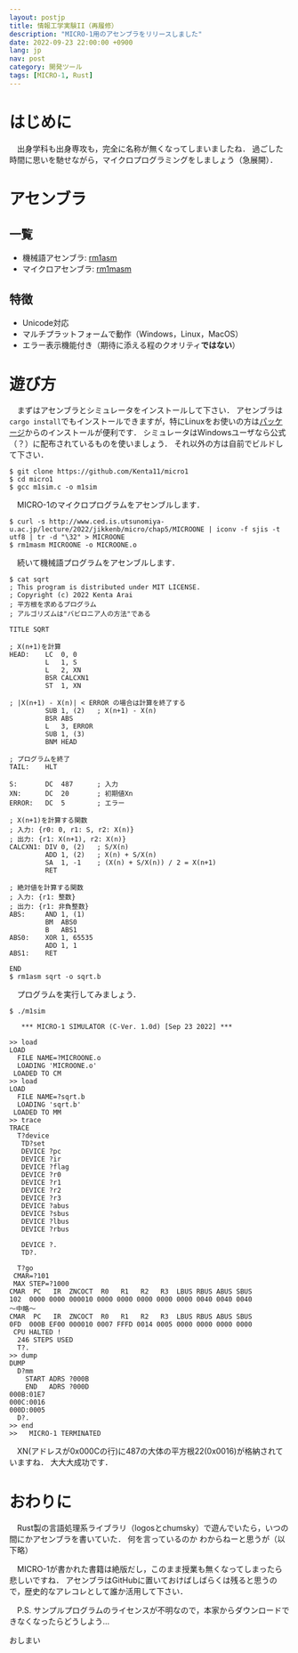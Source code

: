 ```yaml
---
layout: postjp
title: 情報工学実験II（再履修）
description: "MICRO-1用のアセンブラをリリースしました"
date: 2022-09-23 22:00:00 +0900
lang: jp
nav: post
category: 開発ツール
tags: [MICRO-1, Rust]
---
```


# はじめに

　出身学科も出身専攻も，完全に名称が無くなってしまいましたね．
過ごした時間に思いを馳せながら，マイクロプログラミングをしましょう（急展開）．

# アセンブラ

## 一覧

- 機械語アセンブラ: [rm1asm](https://github.com/Kenta11/rm1asm)
- マイクロアセンブラ: [rm1masm](https://github.com/Kenta11/rm1masm)

## 特徴

- Unicode対応
- マルチプラットフォームで動作（Windows，Linux，MacOS）
- エラー表示機能付き（期待に添える程のクオリティ**ではない**）

# 遊び方

　まずはアセンブラとシミュレータをインストールして下さい．
アセンブラは`cargo install`でもインストールできますが，特にLinuxをお使いの方は[パッケージ](https://github.com/Kenta11/rm1asm/releases/tag/v1.0.0)からのインストールが便利です．
シミュレータはWindowsユーザなら公式（？）に配布されているものを使いましょう．
それ以外の方は自前でビルドして下さい．

```
$ git clone https://github.com/Kenta11/micro1
$ cd micro1
$ gcc m1sim.c -o m1sim
```

　MICRO-1のマイクロプログラムをアセンブルします．

```
$ curl -s http://www.ced.is.utsunomiya-u.ac.jp/lecture/2022/jikkenb/micro/chap5/MICROONE | iconv -f sjis -t utf8 | tr -d "\32" > MICROONE
$ rm1masm MICROONE -o MICROONE.o
```

　続いて機械語プログラムをアセンブルします．

```
$ cat sqrt
; This program is distributed under MIT LICENSE.
; Copyright (c) 2022 Kenta Arai
; 平方根を求めるプログラム
; アルゴリズムは"バビロニア人の方法"である

TITLE SQRT

; X(n+1)を計算
HEAD:    LC  0, 0
         L   1, S
         L   2, XN
         BSR CALCXN1
         ST  1, XN

; |X(n+1) - X(n)| < ERROR の場合は計算を終了する
         SUB 1, (2)   ; X(n+1) - X(n)
         BSR ABS
         L   3, ERROR
         SUB 1, (3)
         BNM HEAD

; プログラムを終了
TAIL:    HLT

S:       DC  487      ; 入力
XN:      DC  20       ; 初期値Xn
ERROR:   DC  5        ; エラー

; X(n+1)を計算する関数
; 入力: {r0: 0, r1: S, r2: X(n)}
; 出力: {r1: X(n+1), r2: X(n)}
CALCXN1: DIV 0, (2)   ; S/X(n)
         ADD 1, (2)   ; X(n) + S/X(n)
         SA  1, -1    ; (X(n) + S/X(n)) / 2 = X(n+1)
         RET

; 絶対値を計算する関数
; 入力: {r1: 整数}
; 出力: {r1: 非負整数}
ABS:     AND 1, (1)
         BM  ABS0
         B   ABS1
ABS0:    XOR 1, 65535
         ADD 1, 1
ABS1:    RET 

END
$ rm1asm sqrt -o sqrt.b
```

　プログラムを実行してみましょう．

```
$ ./m1sim

   *** MICRO-1 SIMULATOR (C-Ver. 1.0d) [Sep 23 2022] ***

>> load
LOAD
  FILE NAME=?MICROONE.o
  LOADING 'MICROONE.o'
 LOADED TO CM
>> load       
LOAD
  FILE NAME=?sqrt.b
  LOADING 'sqrt.b'
 LOADED TO MM
>> trace
TRACE
  T?device
   TD?set
   DEVICE ?pc
   DEVICE ?ir
   DEVICE ?flag
   DEVICE ?r0
   DEVICE ?r1
   DEVICE ?r2
   DEVICE ?r3
   DEVICE ?abus
   DEVICE ?sbus
   DEVICE ?lbus
   DEVICE ?rbus

   DEVICE ?.
   TD?.

  T?go
 CMAR=?101
 MAX STEP=?1000
CMAR  PC   IR  ZNCOCT  R0   R1   R2   R3  LBUS RBUS ABUS SBUS 
102  0000 0000 000010 0000 0000 0000 0000 0000 0040 0040 0040 
～中略～
CMAR  PC   IR  ZNCOCT  R0   R1   R2   R3  LBUS RBUS ABUS SBUS 
0FD  000B EF00 000010 0007 FFFD 0014 0005 0000 0000 0000 0000 
 CPU HALTED !
  246 STEPS USED
  T?.
>> dump
DUMP
  D?mm
    START ADRS ?000B
    END   ADRS ?000D
000B:01E7
000C:0016
000D:0005
  D?.
>> end
>>   MICRO-1 TERMINATED
```

　XN(アドレスが0x000Cの行)に487の大体の平方根22(0x0016)が格納されていますね．
大大大成功です．

# おわりに

　Rust製の言語処理系ライブラリ（logosとchumsky）で遊んでいたら，いつの間にかアセンブラを書いていた．
何を言っているのか わからねーと思うが（以下略）

　MICRO-1が書かれた書籍は絶版だし，このまま授業も無くなってしまったら悲しいですね．
アセンブラはGitHubに置いておけばしばらくは残ると思うので，歴史的なアレコレとして誰か活用して下さい．

　P.S. サンプルプログラムのライセンスが不明なので，本家からダウンロードできなくなったらどうしよう...

おしまい


